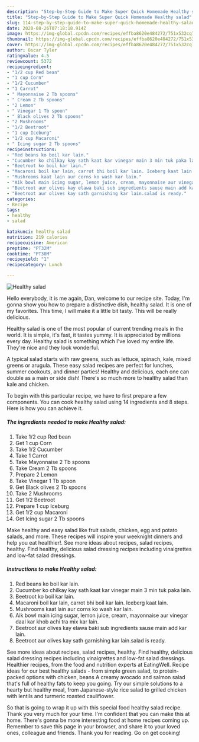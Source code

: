 ```yaml
---
description: "Step-by-Step Guide to Make Super Quick Homemade Healthy salad"
title: "Step-by-Step Guide to Make Super Quick Homemade Healthy salad"
slug: 114-step-by-step-guide-to-make-super-quick-homemade-healthy-salad
date: 2020-08-26T07:18:18.914Z
image: https://img-global.cpcdn.com/recipes/effba8620e484272/751x532cq70/healthy-salad-recipe-main-photo.jpg
thumbnail: https://img-global.cpcdn.com/recipes/effba8620e484272/751x532cq70/healthy-salad-recipe-main-photo.jpg
cover: https://img-global.cpcdn.com/recipes/effba8620e484272/751x532cq70/healthy-salad-recipe-main-photo.jpg
author: Oscar Tyler
ratingvalue: 4.5
reviewcount: 5372
recipeingredient:
- "1/2 cup Red bean"
- "1 cup Corn"
- "1/2 Cucumber"
- "1 Carrot"
- " Mayonnaise 2 Tb spoons"
- " Cream 2 Tb spoons"
- "2 Lemon"
- " Vinegar 1 Tb spoon"
- " Black olives 2 Tb spoons"
- "2 Mushrooms"
- "1/2 Beetroot"
- "1 cup Iceburg"
- "1/2 cup Macaroni"
- " Icing sugar 2 Tb spoons"
recipeinstructions:
- "Red beans ko boil kar lain."
- "Cucumber ko chilkay kay sath kaat kar vinegar main 3 min tuk paka lain."
- "Beetroot ko boil kar lain."
- "Macaroni boil kar lain, carrot bhi boil kar lain. Iceberg kaat lain."
- "Mushrooms kaat lain aur corns ko wash kar lain."
- "Aik bowl main icing sugar, lemon juice, cream, mayonnaise aur vinegar daal kar khob achi tra mix kar lain."
- "Beetroot aur olives kay elawa baki sub ingredients sause main add kar lain."
- "Beetroot aur olives kay sath garnishing kar lain.salad is ready."
categories:
- Recipe
tags:
- healthy
- salad

katakunci: healthy salad 
nutrition: 219 calories
recipecuisine: American
preptime: "PT32M"
cooktime: "PT30M"
recipeyield: "1"
recipecategory: Lunch

---
```



![Healthy salad](https://img-global.cpcdn.com/recipes/effba8620e484272/751x532cq70/healthy-salad-recipe-main-photo.jpg)

Hello everybody, it is me again, Dan, welcome to our recipe site. Today, I'm gonna show you how to prepare a distinctive dish, healthy salad. It is one of my favorites. This time, I will make it a little bit tasty. This will be really delicious.

Healthy salad is one of the most popular of current trending meals in the world. It is simple, it's fast, it tastes yummy. It is appreciated by millions every day. Healthy salad is something which I've loved my entire life. They're nice and they look wonderful.

A typical salad starts with raw greens, such as lettuce, spinach, kale, mixed greens or arugula. These easy salad recipes are perfect for lunches, summer cookouts, and dinner parties! Healthy and delicious, each one can double as a main or side dish! There&#39;s so much more to healthy salad than kale and chicken.


To begin with this particular recipe, we have to first prepare a few components. You can cook healthy salad using 14 ingredients and 8 steps. Here is how you can achieve it.

<!--inarticleads1-->

##### The ingredients needed to make Healthy salad:

1. Take 1/2 cup Red bean
1. Get 1 cup Corn
1. Take 1/2 Cucumber
1. Take 1 Carrot
1. Take  Mayonnaise 2 Tb spoons
1. Take  Cream 2 Tb spoons
1. Prepare 2 Lemon
1. Take  Vinegar 1 Tb spoon
1. Get  Black olives 2 Tb spoons
1. Take 2 Mushrooms
1. Get 1/2 Beetroot
1. Prepare 1 cup Iceburg
1. Get 1/2 cup Macaroni
1. Get  Icing sugar 2 Tb spoons


Make healthy and easy salad like fruit salads, chicken, egg and potato salads, and more. These recipes will inspire your weeknight dinners and help you eat healthier!. See more ideas about recipes, salad recipes, healthy. Find healthy, delicious salad dressing recipes including vinaigrettes and low-fat salad dressings. 

<!--inarticleads2-->

##### Instructions to make Healthy salad:

1. Red beans ko boil kar lain.
1. Cucumber ko chilkay kay sath kaat kar vinegar main 3 min tuk paka lain.
1. Beetroot ko boil kar lain.
1. Macaroni boil kar lain, carrot bhi boil kar lain. Iceberg kaat lain.
1. Mushrooms kaat lain aur corns ko wash kar lain.
1. Aik bowl main icing sugar, lemon juice, cream, mayonnaise aur vinegar daal kar khob achi tra mix kar lain.
1. Beetroot aur olives kay elawa baki sub ingredients sause main add kar lain.
1. Beetroot aur olives kay sath garnishing kar lain.salad is ready.


See more ideas about recipes, salad recipes, healthy. Find healthy, delicious salad dressing recipes including vinaigrettes and low-fat salad dressings. Healthier recipes, from the food and nutrition experts at EatingWell. Recipe ideas for our best healthy salads - from simple green salad, to protein-packed options with chicken, beans A creamy avocado and salmon salad that&#39;s full of healthy fats to keep you going. Try our simple solutions to a hearty but healthy meal, from Japanese-style rice salad to grilled chicken with lentils and turmeric roasted cauliflower. 

So that is going to wrap it up with this special food healthy salad recipe. Thank you very much for your time. I'm confident that you can make this at home. There's gonna be more interesting food at home recipes coming up. Remember to save this page in your browser, and share it to your loved ones, colleague and friends. Thank you for reading. Go on get cooking!
